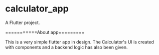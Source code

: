 # calculator_app

A Flutter project.

===========About app=========

This is a very simple flutter app in design. The Calculator's UI is created with components and a backend logic has also been given.
